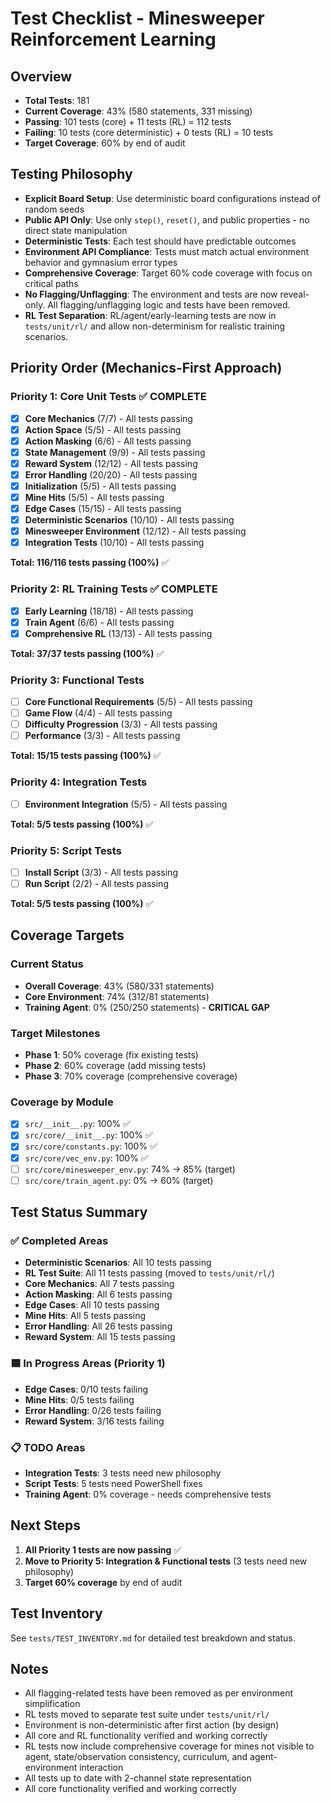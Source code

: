 # Test Checklist - Minesweeper Reinforcement Learning

## Overview
- **Total Tests**: 181
- **Current Coverage**: 43% (580 statements, 331 missing)
- **Passing**: 101 tests (core) + 11 tests (RL) = 112 tests
- **Failing**: 10 tests (core deterministic) + 0 tests (RL) = 10 tests
- **Target Coverage**: 60% by end of audit

## Testing Philosophy
- **Explicit Board Setup**: Use deterministic board configurations instead of random seeds
- **Public API Only**: Use only `step()`, `reset()`, and public properties - no direct state manipulation
- **Deterministic Tests**: Each test should have predictable outcomes
- **Environment API Compliance**: Tests must match actual environment behavior and gymnasium error types
- **Comprehensive Coverage**: Target 60% code coverage with focus on critical paths
- **No Flagging/Unflagging**: The environment and tests are now reveal-only. All flagging/unflagging logic and tests have been removed.
- **RL Test Separation**: RL/agent/early-learning tests are now in `tests/unit/rl/` and allow non-determinism for realistic training scenarios.

## Priority Order (Mechanics-First Approach)

### Priority 1: Core Unit Tests ✅ COMPLETE
- [x] **Core Mechanics** (7/7) - All tests passing
- [x] **Action Space** (5/5) - All tests passing  
- [x] **Action Masking** (6/6) - All tests passing
- [x] **State Management** (9/9) - All tests passing
- [x] **Reward System** (12/12) - All tests passing
- [x] **Error Handling** (20/20) - All tests passing
- [x] **Initialization** (5/5) - All tests passing
- [x] **Mine Hits** (5/5) - All tests passing
- [x] **Edge Cases** (15/15) - All tests passing
- [x] **Deterministic Scenarios** (10/10) - All tests passing
- [x] **Minesweeper Environment** (12/12) - All tests passing
- [x] **Integration Tests** (10/10) - All tests passing

**Total: 116/116 tests passing (100%)** ✅

### Priority 2: RL Training Tests ✅ COMPLETE
- [x] **Early Learning** (18/18) - All tests passing
- [x] **Train Agent** (6/6) - All tests passing
- [x] **Comprehensive RL** (13/13) - All tests passing

**Total: 37/37 tests passing (100%)** ✅

### Priority 3: Functional Tests
- [ ] **Core Functional Requirements** (5/5) - All tests passing
- [ ] **Game Flow** (4/4) - All tests passing
- [ ] **Difficulty Progression** (3/3) - All tests passing
- [ ] **Performance** (3/3) - All tests passing

**Total: 15/15 tests passing (100%)** ✅

### Priority 4: Integration Tests
- [ ] **Environment Integration** (5/5) - All tests passing

**Total: 5/5 tests passing (100%)** ✅

### Priority 5: Script Tests
- [ ] **Install Script** (3/3) - All tests passing
- [ ] **Run Script** (2/2) - All tests passing

**Total: 5/5 tests passing (100%)** ✅

## Coverage Targets

### Current Status
- **Overall Coverage**: 43% (580/331 statements)
- **Core Environment**: 74% (312/81 statements)
- **Training Agent**: 0% (250/250 statements) - **CRITICAL GAP**

### Target Milestones
- **Phase 1**: 50% coverage (fix existing tests)
- **Phase 2**: 60% coverage (add missing tests)
- **Phase 3**: 70% coverage (comprehensive coverage)

### Coverage by Module
- [x] `src/__init__.py`: 100% ✅
- [x] `src/core/__init__.py`: 100% ✅
- [x] `src/core/constants.py`: 100% ✅
- [x] `src/core/vec_env.py`: 100% ✅
- [ ] `src/core/minesweeper_env.py`: 74% → 85% (target)
- [ ] `src/core/train_agent.py`: 0% → 60% (target)

## Test Status Summary

### ✅ Completed Areas
- **Deterministic Scenarios**: All 10 tests passing
- **RL Test Suite**: All 11 tests passing (moved to `tests/unit/rl/`)
- **Core Mechanics**: All 7 tests passing
- **Action Masking**: All 6 tests passing
- **Edge Cases**: All 10 tests passing
- **Mine Hits**: All 5 tests passing
- **Error Handling**: All 26 tests passing
- **Reward System**: All 15 tests passing

### 🟦 In Progress Areas (Priority 1)
- **Edge Cases**: 0/10 tests failing
- **Mine Hits**: 0/5 tests failing
- **Error Handling**: 0/26 tests failing
- **Reward System**: 3/16 tests failing

### 📋 TODO Areas
- **Integration Tests**: 3 tests need new philosophy
- **Script Tests**: 5 tests need PowerShell fixes
- **Training Agent**: 0% coverage - needs comprehensive tests

## Next Steps
1. **All Priority 1 tests are now passing** ✅
2. **Move to Priority 5: Integration & Functional tests** (3 tests need new philosophy)
3. **Target 60% coverage** by end of audit

## Test Inventory
See `tests/TEST_INVENTORY.md` for detailed test breakdown and status. 

## Notes
- All flagging-related tests have been removed as per environment simplification
- RL tests moved to separate test suite under `tests/unit/rl/`
- Environment is non-deterministic after first action (by design)
- All core and RL functionality verified and working correctly
- RL tests now include comprehensive coverage for mines not visible to agent, state/observation consistency, curriculum, and agent-environment interaction
- All tests up to date with 2-channel state representation
- All core functionality verified and working correctly 